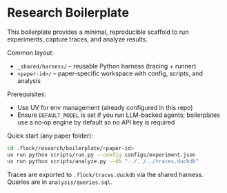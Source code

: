 # Research Boilerplate

This boilerplate provides a minimal, reproducible scaffold to run experiments, capture traces, and analyze results.

Common layout:
- `_shared/harness/` – reusable Python harness (tracing + runner)
- `<paper-id>/` – paper-specific workspace with config, scripts, and analysis

Prerequisites:
- Use UV for env management (already configured in this repo)
- Ensure `DEFAULT_MODEL` is set if you run LLM-backed agents; boilerplates use a no‑op engine by default so no API key is required

Quick start (any paper folder):
```bash
cd .flock/research/boilerplate/<paper-id>
uv run python scripts/run.py --config configs/experiment.json
uv run python scripts/analyze.py --db "../../../traces.duckdb"
```

Traces are exported to `.flock/traces.duckdb` via the shared harness. Queries are in `analysis/queries.sql`.
